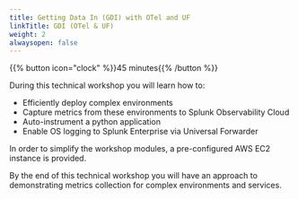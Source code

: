 ```yaml
---
title: Getting Data In (GDI) with OTel and UF
linkTitle: GDI (OTel & UF)
weight: 2
alwaysopen: false
---
```


{{% button icon="clock" %}}45 minutes{{% /button %}}

During this technical workshop you will learn how to:

- Efficiently deploy complex environments
- Capture metrics from these environments to Splunk Observability Cloud
- Auto-instrument a python application
- Enable OS logging to Splunk Enterprise via Universal Forwarder

In order to simplify the workshop modules, a pre-configured AWS EC2 instance is provided.

By the end of this technical workshop you will have an approach to demonstrating metrics collection for complex environments and services.
